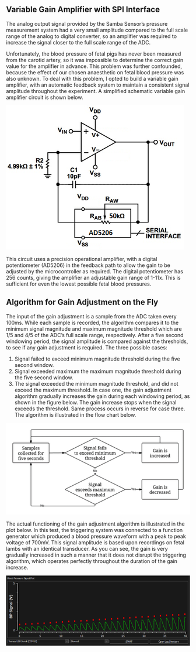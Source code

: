 ## Variable Gain Amplifier with SPI Interface

The analog output signal provided by the Samba Sensor’s pressure measurement system had a very small amplitude compared to the full scale range of the analog to digital converter, so an amplifier was required to increase the signal closer to the full scale range of the ADC. 

Unfortunately, the blood pressure of fetal pigs has never been measured from the carotid artery, so it was impossible to determine the correct gain value for the amplifier in advance. This problem was further confounded, because the effect of our chosen anaesthetic on fetal blood pressure was also unknown. To deal with this problem, I opted to build a variable gain amplifier, with an automatic feedback system to maintain a consistent signal amplitude throughout the experiment. A simplified schematic variable gain amplifier circuit is shown below.

![alt text](/images/simplified_schematic.png "Simplified schematic")

This circuit uses a precision operational amplifier, with a digital potentiometer (AD5206) in the feedback path to allow the gain to be adjusted by the microcontroller as required. The digital potentiometer has 256 counts, giving the amplifier an adjustable gain range of 1-11x. This is sufficient for even the lowest possible fetal blood pressures.

## Algorithm for Gain Adjustment on the Fly

The input of the gain adjustment is a sample from the ADC taken every 100ms. While each sample is recorded, the algorithm compares it to the minimum signal magnitude and maximum magnitude threshold which are 1/5 and 4/5 of the ADC’s full scale range, respectively. After a five second windowing period, the signal amplitude is compared against the thresholds, to see if any gain adjustment is required. The three possible cases:

1.	Signal failed to exceed minimum magnitude threshold during the five second window.
2.	Signal exceeded maximum the maximum magnitude threshold during the five second window.
3.	The signal exceeded the minimum magnitude threshold, and did not exceed the maximum threshold.
    In case one, the gain adjustment algorithm gradually increases the gain during each windowing period, as shown in the figure below. The gain increase stops when the signal exceeds the threshold. Same process occurs in reverse for case three. The algorithm is illustrated in the flow chart below.

![alt text](/images/gain-adjustment-algorithm.png "Gain adjustment algorithm flow chart")

The actual functioning of the gain adjustment algorithm is illustrated in the plot below. In this test, the triggering system was connected to a function generator which produced a blood pressure waveform with a peak to peak voltage of 700mV. This signal amplitude is based upon recordings on fetal lambs with an identical transducer. As you can see, the gain is very gradually increased in such a manner that it does not disrupt the triggering algorithm, which operates perfectly throughout the duration of the gain increase.

![alt text](/images/gain-adjustment-demo.png "Gain adjustment demo plot")